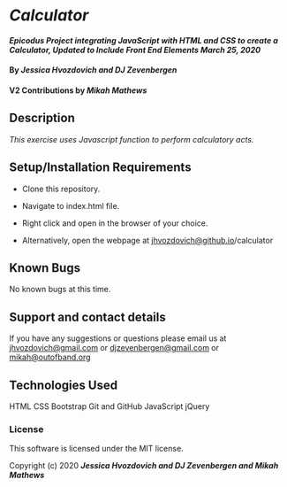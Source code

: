 # _Calculator_

#### _Epicodus Project integrating JavaScript with HTML and CSS to create a Calculator, Updated to Include Front End Elements March 25, 2020_

#### By _**Jessica Hvozdovich and DJ Zevenbergen**_
#### V2 Contributions by _**Mikah Mathews**_

## Description

_This exercise uses Javascript function to perform calculatory acts._

## Setup/Installation Requirements

* Clone this repository.
* Navigate to index.html file.
* Right click and open in the browser of your choice.

* Alternatively, open the webpage at jhvozdovich@github.io/calculator


## Known Bugs

No known bugs at this time.

## Support and contact details

If you have any suggestions or questions please email us at jhvozdovich@gmail.com or djzevenbergen@gmail.com or mikah@outofband.org

## Technologies Used

HTML
CSS
Bootstrap
Git and GitHub
JavaScript
jQuery

### License

This software is licensed under the MIT license.

Copyright (c) 2020 **_Jessica Hvozdovich and DJ Zevenbergen and Mikah Mathews_**